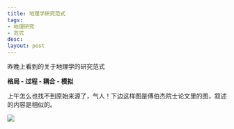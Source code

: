 ```yaml
---
title: 地理学研究范式
tags:
- 地理研究
- 范式
desc:
layout: post
---
```


昨晚上看到的关于地理学的研究范式

**格局 - 过程 - 耦合 - 模拟**

上午怎么也找不到原始来源了，气人！下边这样图是傅伯杰院士论文里的图，叙述的内容是相似的。

![](\images\2020-11-07-geographic_research_paradigm.png)
